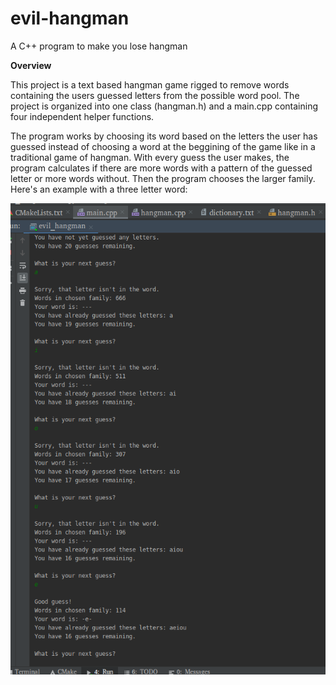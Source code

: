 # evil-hangman
A C++ program to make you lose hangman

**Overview**


This project is a text based hangman game rigged to remove words containing the users guessed letters from the possible word pool.
The project is organized into one class (hangman.h) and a main.cpp containing four independent helper functions. 

The program works by choosing its word based on the letters the user has guessed instead of choosing a word at the beggining of the game 
like in a traditional game of hangman. With every guess the user makes, the program calculates if there are more words with a pattern 
of the guessed letter or more words without. Then the program chooses the larger family. Here's an example with a three letter word:


![alt text](https://github.com/ehayes2000/evil-hangman/blob/master/hangman-play-through.png)











